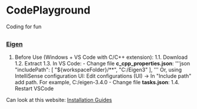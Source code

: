 # CodePlayground
Coding for fun


##

### [Eigen](https://eigen.tuxfamily.org/dox/index.html)
1. Before Use (Windows + VS Code with C/C++ extension):
    1.1. Download
    1.2. Extract
    1.3. In VS Code:
        - Change file **c_cpp_properties.json**: '''json
       "includePath": [
           "${workspaceFolder}/**",
           "C:/Eigen3"
       ],
       ''' Or, using IntelliSense configuration UI: Edit configurations (UI) -> In "Include path" add path. For example, C:/eigen-3.4.0
        - Change file **tasks.json**:
    1.4. Restart VSCode





Can look at this website: [Installation Guides](https://robots.uc3m.es/installation-guides/index.html])


